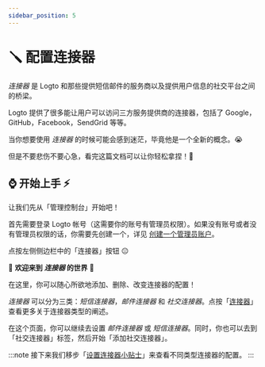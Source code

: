 ```yaml
---
sidebar_position: 5
---
```


# 🪛 配置连接器

_连接器_ 是 Logto 和那些提供短信邮件的服务商以及提供用户信息的社交平台之间的桥梁。

Logto 提供了很多能让用户可以访问三方服务提供商的连接器，包括了 Google，GitHub，Facebook，SendGrid 等等。

当你想要使用 _连接器_ 的时候可能会感到迷茫，毕竟他是一个全新的概念。:sob:

但是不要悲伤不要心急，看完这篇文档可以让你轻松拿捏！:pinching_hand:

## :watch: 开始上手 :zap:

让我们先从「管理控制台」开始吧！

首先需要登录 Logto 帐号（这需要你的账号有管理员权限）。如果没有账号或者没有管理员权限的话，你需要先创建一个，详见 [创建一个管理员账户](../../tutorials/get-started/README.mdx#创建一个管理员账户)。

点按左侧侧边栏中的「连接器」按钮 :neutral_face:

:ghost: **欢迎来到 _连接器_ 的世界** :ghost:

在这里，你可以随心所欲地添加、删除、改变连接器的配置！

_连接器_ 可以分为三类：_短信连接器_，_邮件连接器_ 和 _社交连接器_。点按「[连接器](../../references/connectors)」查看更多关于连接器类型的阐述。

在这个页面，你可以继续去设置 _邮件连接器_ 或 _短信连接器_。同时，你也可以去到「社交连接器」标签，然后开始「添加社交连接器」。

:::note
接下来我们移步「[设置连接器小贴士](./connector-setup-tips)」来查看不同类型连接器的配置。
:::
